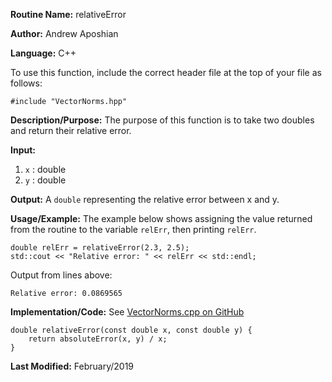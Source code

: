 **Routine Name:** relativeError

**Author:** Andrew Aposhian

**Language:** C++

To use this function, include the correct header file at the top of your file as follows:
```
#include "VectorNorms.hpp"
```

**Description/Purpose:** The purpose of this function is to take two doubles and return their relative error.

**Input:**
1. `x` : double
2. `y` : double

**Output:** A `double` representing the relative error between x and y.

**Usage/Example:** The example below shows assigning the value returned from the routine to the variable `relErr`, then printing `relErr`.
```
double relErr = relativeError(2.3, 2.5);
std::cout << "Relative error: " << relErr << std::endl;
```

Output from lines above:
```
Relative error: 0.0869565
```

**Implementation/Code:**
See [VectorNorms.cpp on GitHub](https://github.com/aposhiana/math5610/blob/master/src/lib/VectorNorms.cpp)
```
double relativeError(const double x, const double y) {
    return absoluteError(x, y) / x;
}
```

**Last Modified:** February/2019
